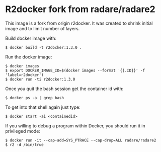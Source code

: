 # R2docker fork from radare/radare2

This image is a fork from origin r2docker. It was created to shrink initial image and to limit number of layers.

Build docker image with:
```
$ docker build -t r2docker:1.3.0 .
```

Run the docker image:
```
$ docker images
$ export DOCKER_IMAGE_ID=$(docker images --format '{{.ID}}' -f 'label=r2docker')
$ docker run -ti r2docker:1.3.0
```

Once you quit the bash session get the container id with:
```
$ docker ps -a | grep bash
```

To get into that shell again just type:
```
$ docker start -ai <containedid>
```
If you willing to debug a program within Docker, you should run it in privileged mode:
```
$ docker run -it --cap-add=SYS_PTRACE --cap-drop=ALL radare/radare2
$ r2 -d /bin/true
```

